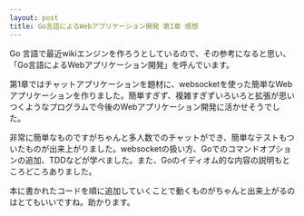 ```yaml
---
layout: post
title: Go言語によるWebアプリケーション開発 第1章 感想
---
```


Go 言語で最近wikiエンジンを作ろうとしているので、その参考になると思い、「Go言語によるWebアプリケーション開発」を呼んでいます。

第1章ではチャットアプリケーションを題材に、websocketを使った簡単なWebアプリケーションを作りました。簡単すぎず、複雑すぎずいろいろと拡張が思いつくようなプログラムで今後のWebアプリケーション開発に活かせそうでした。

非常に簡単なものですがちゃんと多人数でのチャットができ、簡単なテストもついたものが出来上がりました。websocketの扱い方、Goでのコマンドオプションの追加、TDDなどが学べました。また、Goのイディオム的な内容の説明もところどころありました。

本に書かれたコードを順に追加していくことで動くものがちゃんと出来上がるのはとてもいいですね。助かります。
